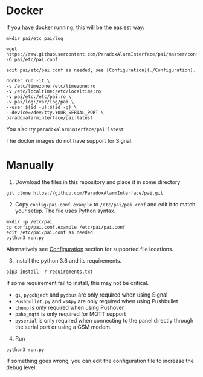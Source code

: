 # Docker

If you have docker running, this will be the easiest way:
```
mkdir pai/etc pai/log

wget https://raw.githubusercontent.com/ParadoxAlarmInterface/pai/master/config/pai.conf.example -O pai/etc/pai.conf

edit pai/etc/pai.conf as needed, see [Configuration](./Configuration).

docker run -it \
-v /etc/timezone:/etc/timezone:ro
-v /etc/localtime:/etc/localtime:ro
-v pai/etc:/etc/pai:ro \
-v pai/log:/var/log/pai \
--user $(id -u):$(id -g) \
--device=/dev/tty.YOUR_SERIAL_PORT \
paradoxalarminterface/pai:latest
```

You also try ```paradoxalarminterface/pai:latest```

The docker images do not have support for Signal.

# Manually

1.  Download the files in this repository and place it in some directory
```
git clone https://github.com/ParadoxAlarmInterface/pai.git
```

2.  Copy ```config/pai.conf.example``` to ```/etc/pai/pai.conf``` and edit it to match your setup. The file uses Python syntax.
```
mkdir -p /etc/pai
cp config/pai.conf.example /etc/pai/pai.conf
edit /etc/pai/pai.conf as needed
python3 run.py
```

Alternatively see [Configuration](./Configuration) section for supported file locations.

3.  Install the python 3.6 and its requirements.
```
pip3 install -r requirements.txt
```

If some requirement fail to install, this may not be critical.
* ```gi```, ```pygobject``` and ```pydbus``` are only required when using Signal
* ```Pushbullet.py``` and ```ws4py``` are only required when using Pushbullet
* ```chump``` is only required when using Pushover
* ```paho_mqtt``` is only required for MQTT support
* ```pyserial``` is only required when connecting to the panel directly through the serial port or using a GSM modem.

4. Run
```
python3 run.py
```

If something goes wrong, you can edit the configuration file to increase the debug level.